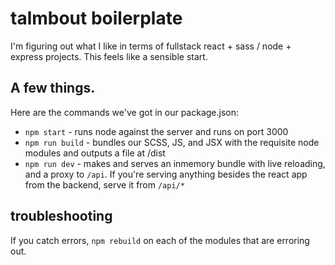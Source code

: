 # talmbout boilerplate

I'm figuring out what I like in terms of fullstack react + sass / node + express projects. This feels like a sensible start.


## A few things.

Here are the commands we've got in our package.json:
* `npm start` - runs node against the server and runs on port 3000
* `npm run build` - bundles our SCSS, JS, and JSX with the requisite node modules and outputs a file at /dist
* `npm run dev` - makes and serves an inmemory bundle with live reloading, and a proxy to `/api`. If you're serving anything besides the react app from the backend, serve it from `/api/*`

## troubleshooting
If you catch errors, `npm rebuild` on each of the modules that are erroring out.
